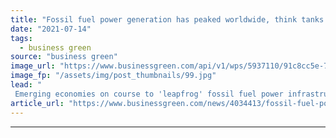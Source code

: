 ```yaml
---
title: "Fossil fuel power generation has peaked worldwide, think tanks claim"
date: "2021-07-14"
tags: 
  - business green
source: "business green"
image_url: "https://www.businessgreen.com/api/v1/wps/5937110/91c8cc5e-7eeb-4bf3-a68a-040b747a362c/4/coal-power-plant-china-185x114.jpg"
image_fp: "/assets/img/post_thumbnails/99.jpg"
lead: "
 Emerging economies on course to 'leapfrog' fossil fuel power infrastructure and move straight to renewables-dominated grids, according to new analysis from Carbon Tracker and India's CEEW ..."
article_url: "https://www.businessgreen.com/news/4034413/fossil-fuel-power-generation-peaked-worldwide-tanks-claim"
---
```


---
